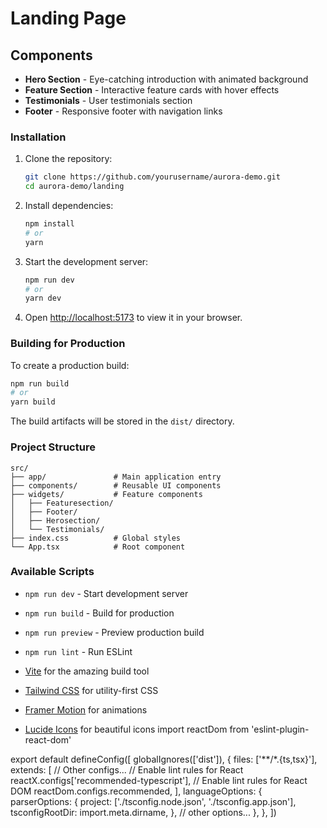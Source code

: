 #  Landing Page

##  Components

- **Hero Section** - Eye-catching introduction with animated background
- **Feature Section** - Interactive feature cards with hover effects
- **Testimonials** - User testimonials section
- **Footer** - Responsive footer with navigation links


### Installation

1. Clone the repository:
   ```bash
   git clone https://github.com/yourusername/aurora-demo.git
   cd aurora-demo/landing
   ```

2. Install dependencies:
   ```bash
   npm install
   # or
   yarn
   ```

3. Start the development server:
   ```bash
   npm run dev
   # or
   yarn dev
   ```

4. Open [http://localhost:5173](http://localhost:5173) to view it in your browser.

### Building for Production

To create a production build:

```bash
npm run build
# or
yarn build
```

The build artifacts will be stored in the `dist/` directory.

### Project Structure

```
src/
├── app/               # Main application entry
├── components/        # Reusable UI components
├── widgets/           # Feature components
│   ├── Featuresection/
│   ├── Footer/
│   ├── Herosection/
│   └── Testimonials/
├── index.css          # Global styles
└── App.tsx            # Root component
```

### Available Scripts

- `npm run dev` - Start development server
- `npm run build` - Build for production
- `npm run preview` - Preview production build
- `npm run lint` - Run ESLint



- [Vite](https://vitejs.dev/) for the amazing build tool
- [Tailwind CSS](https://tailwindcss.com/) for utility-first CSS
- [Framer Motion](https://www.framer.com/motion/) for animations
- [Lucide Icons](https://lucide.dev/) for beautiful icons
import reactDom from 'eslint-plugin-react-dom'

export default defineConfig([
  globalIgnores(['dist']),
  {
    files: ['**/*.{ts,tsx}'],
    extends: [
      // Other configs...
      // Enable lint rules for React
      reactX.configs['recommended-typescript'],
      // Enable lint rules for React DOM
      reactDom.configs.recommended,
    ],
    languageOptions: {
      parserOptions: {
        project: ['./tsconfig.node.json', './tsconfig.app.json'],
        tsconfigRootDir: import.meta.dirname,
      },
      // other options...
    },
  },
])
```